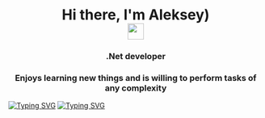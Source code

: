 <h1 align="center">Hi there, I'm Aleksey)</a>
<div><img src="https://github.com/blackcater/blackcater/raw/main/images/Hi.gif" height="32"/></h1></div>
<h3 align="center">.Net developer</h3>
<h3 align="center">Enjoys learning new things and is willing to perform tasks of any complexity</h3>
<a href="https://git.io/typing-svg"><img src="https://readme-typing-svg.demolab.com?font=Fira+Code&pause=1000&random=false&width=435&lines=Backend+on+Asp.net" alt="Typing SVG" /></a>
<a href="https://git.io/typing-svg"><img src="https://readme-typing-svg.demolab.com?font=Fira+Code&pause=1000&random=false&width=435&lines=Frontend+with+Wpf" alt="Typing SVG" /></a>

